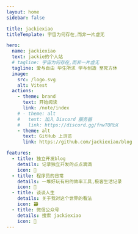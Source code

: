 ```yaml
---
layout: home
sidebar: false

title: jackiexiao
titleTemplate: 宇宙为何存在,而非一片虚无

hero:
  name: jackiexiao
  text: jackie的个人站
  # tagline: 宇宙为何存在,而非一片虚无
  tagline: 爱与自由 毕生所求 学与创造 至死方休
  image:
    src: /logo.svg
    alt: Vitest
  actions:
    - theme: brand
      text: 开始阅读
      link: /note/index
    # - theme: alt
    #   text: 加入 Discord 服务器
    #   link: https://discord.gg/fnwTQRbX
    - theme: alt
      text: GitHub 上浏览
      link: https://github.com/jackiexiao/blog

features:
  - title: 独立开发blog
    details: 记录独立开发的点点滴滴
    icon: 📃
  - title: 程序员的日常
    details: 一堆好玩有用的效率工具,极客生活记录
    icon: 🚀
  - title: 谈谈人生
    details: 关于我对这个世界的看法
    icon: 🗃
  - title: 微信公众号
    details: 搜索 jackiexiao
    icon: 🚀
---
```


<HomePage />
